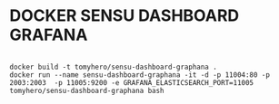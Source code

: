 DOCKER SENSU DASHBOARD GRAFANA
===========


```

docker build -t tomyhero/sensu-dashboard-graphana .
docker run --name sensu-dashboard-graphana -it -d -p 11004:80 -p 2003:2003  -p 11005:9200 -e GRAFANA_ELASTICSEARCH_PORT=11005 tomyhero/sensu-dashboard-graphana bash


```
